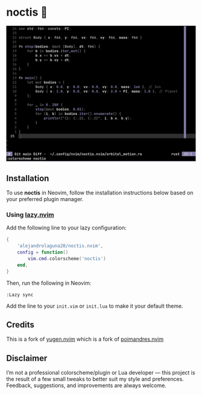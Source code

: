 # noctis 🌌

<p align="center">
  <img src="./_assets/image.png" />
</p>

## Installation

To use **noctis** in Neovim, follow the installation instructions below based on your preferred plugin manager.

### Using [lazy.nvim](https://github.com/folke/lazy.nvim)

Add the following line to your lazy configuration:

```lua
{
    'alejandrolaguna20/noctis.nvim',
    config = function()
        vim.cmd.colorscheme('noctis')
    end,
}
```

Then, run the following in Neovim:

```vim
:Lazy sync
```

Add the line to your `init.vim` or `init.lua` to make it your default theme.

## Credits

This is a fork of [yugen.nvim](https://github.com/bettervim/yugen.nvim)
which is a fork of [poimandres.nvim](https://github.com/olivercederborg/poimandres.nvim)

## Disclaimer

I’m not a professional colorscheme/plugin or Lua developer — this project is the result of a few small tweaks to better suit my style and preferences. Feedback, suggestions, and improvements are always welcome.

